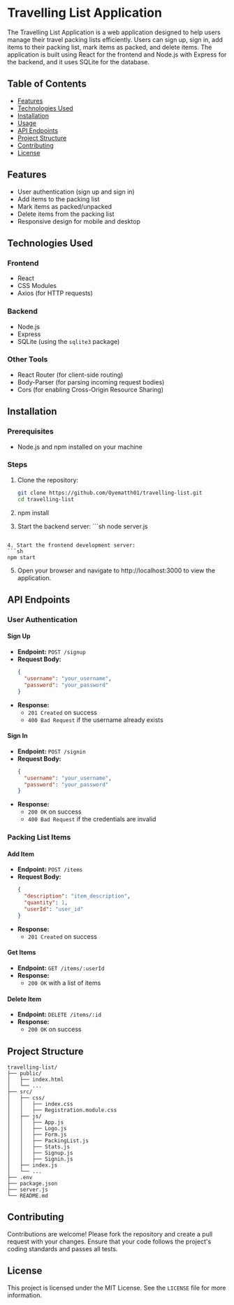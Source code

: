 # Travelling List Application

The Travelling List Application is a web application designed to help users manage their travel packing lists efficiently. Users can sign up, sign in, add items to their packing list, mark items as packed, and delete items. The application is built using React for the frontend and Node.js with Express for the backend, and it uses SQLite for the database.

## Table of Contents

- [Features](#features)
- [Technologies Used](#technologies-used)
- [Installation](#installation)
- [Usage](#usage)
- [API Endpoints](#api-endpoints)
- [Project Structure](#project-structure)
- [Contributing](#contributing)
- [License](#license)

## Features

- User authentication (sign up and sign in)
- Add items to the packing list
- Mark items as packed/unpacked
- Delete items from the packing list
- Responsive design for mobile and desktop

## Technologies Used

### Frontend

- React
- CSS Modules
- Axios (for HTTP requests)

### Backend

- Node.js
- Express
- SQLite (using the `sqlite3` package)

### Other Tools

- React Router (for client-side routing)
- Body-Parser (for parsing incoming request bodies)
- Cors (for enabling Cross-Origin Resource Sharing)

## Installation

### Prerequisites

- Node.js and npm installed on your machine

### Steps

1. Clone the repository:

   ```sh
   git clone https://github.com/Oyematth01/travelling-list.git
   cd travelling-list

2. npm install

3. Start the backend server:
		```sh
node server.js
```

4. Start the frontend development server:
```sh
npm start
```

5. Open your browser and navigate to http://localhost:3000 to view the application.

## API Endpoints

### User Authentication

#### Sign Up
- **Endpoint:** `POST /signup`
- **Request Body:**
  ```json
  {
    "username": "your_username",
    "password": "your_password"
  }
  ```
- **Response:**
  - `201 Created` on success
  - `400 Bad Request` if the username already exists

#### Sign In
- **Endpoint:** `POST /signin`
- **Request Body:**
  ```json
  {
    "username": "your_username",
    "password": "your_password"
  }
  ```
- **Response:**
  - `200 OK` on success
  - `400 Bad Request` if the credentials are invalid

### Packing List Items

#### Add Item
- **Endpoint:** `POST /items`
- **Request Body:**
  ```json
  {
    "description": "item_description",
    "quantity": 1,
    "userId": "user_id"
  }
  ```
- **Response:**
  - `201 Created` on success

#### Get Items
- **Endpoint:** `GET /items/:userId`
- **Response:**
  - `200 OK` with a list of items

#### Delete Item
- **Endpoint:** `DELETE /items/:id`
- **Response:**
  - `200 OK` on success

## Project Structure

```plaintext
travelling-list/
├── public/
│   ├── index.html
│   └── ...
├── src/
│   ├── css/
│   │   ├── index.css
│   │   ├── Registration.module.css
│   ├── js/
│   │   ├── App.js
│   │   ├── Logo.js
│   │   ├── Form.js
│   │   ├── PackingList.js
│   │   ├── Stats.js
│   │   ├── Signup.js
│   │   ├── Signin.js
│   ├── index.js
│   └── ...
├── .env
├── package.json
├── server.js
└── README.md
```

## Contributing

Contributions are welcome! Please fork the repository and create a pull request with your changes. Ensure that your code follows the project's coding standards and passes all tests.

## License

This project is licensed under the MIT License. See the `LICENSE` file for more information.

